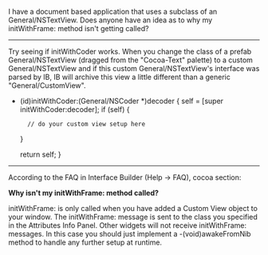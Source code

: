 I have a document based application that uses a subclass of an General/NSTextView.  Does anyone have an idea as to why my initWithFrame: method isn't getting called?

----

Try seeing if initWithCoder works. When you change the class of a prefab General/NSTextView (dragged from the "Cocoa-Text" palette) to a custom General/NSTextView and if this custom General/NSTextView's interface was parsed by IB, IB will archive this view a little different than a generic "General/CustomView".

    
- (id)initWithCoder:(General/NSCoder *)decoder {
    self = [super initWithCoder:decoder];
    if (self) {
        
        // do your custom view setup here

    }

    return self;
}
 

----

According to the FAQ in Interface Builder (Help -> FAQ), cocoa section:

**Why isn't my initWithFrame: method called?**

initWithFrame: is only called when you have added a Custom View object to your window. The initWithFrame: message is sent to the class you specified in the Attributes Info Panel. Other widgets will not receive initWithFrame: messages. In this case you should just implement a -(void)awakeFromNib method to handle any further setup at runtime.